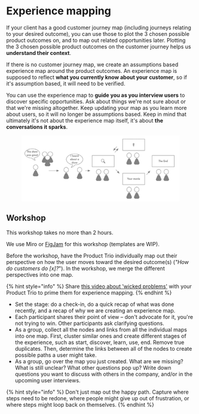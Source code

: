 # Experience mapping

If your client has a good customer journey map (including journeys relating to your desired outcome), you can use those to plot the 3 chosen possible product outcomes on, and to map out related opportunities later. Plotting the 3 chosen possible product outcomes on the customer journey helps us **understand their context**.

If there is no customer journey map, we create an assumptions based experience map around the product outcomes. An experience map is supposed to reflect **what you currently know about your customer**, so if it's assumption based, it will need to be verified.

You can use the experience map to **guide you as you interview users** to discover specific opportunities. Ask about things we're not sure about or that we're missing altogether. Keep updating your map as you learn more about users, so it will no longer be assumptions based. Keep in mind that ultimately it's not about the experience map itself, it's about **the conversations it sparks**.

<figure><img src="../../../../.gitbook/assets/Screenshot 2024-06-18 at 15.38.42.png" alt=""><figcaption></figcaption></figure>

## Workshop

This workshop takes no more than 2 hours.

We use Miro or [FigJam](https://drive.google.com/file/d/1ZM-qI3CN7M5KFAeCduBoZvwu5UjAu4eg/view?usp=drive_link) for this workshop (templates are WIP).

Before the workshop, have the Product Trio individually map out their perspective on how the user moves toward the desired outcome(s) (_"How do customers do \[x]?_"). In the workshop, we merge the different perspectives into one map.

{% hint style="info" %}
Share [this video about 'wicked problems'](https://www.ted.com/talks/tom_wujec_got_a_wicked_problem_first_tell_me_how_you_make_toast?subtitle=en) with your Product Trio to prime them for experience mapping.
{% endhint %}

* Set the stage: do a check-in, do a quick recap of what was done recently, and a recap of why we are creating an experience map.
* Each participant shares their point of view – don't advocate for it, you're not trying to win. Other participants ask clarifying questions.
* As a group, collect all the nodes and links from all the individual maps into one map. First, cluster similar ones and create different stages of the experience, such as start, discover, learn, use, end. Remove true duplicates. Then, determine the links between all of the nodes to create possible paths a user might take.&#x20;
* As a group, go over the map you just created. What are we missing? What is still unclear? What other questions pop up? Write down questions you want to discuss with others in the company, and/or in the upcoming user interviews.

{% hint style="info" %}
Don't just map out the happy path. Capture where steps need to be redone, where people might give up out of frustration, or where steps might loop back on themselves.
{% endhint %}
